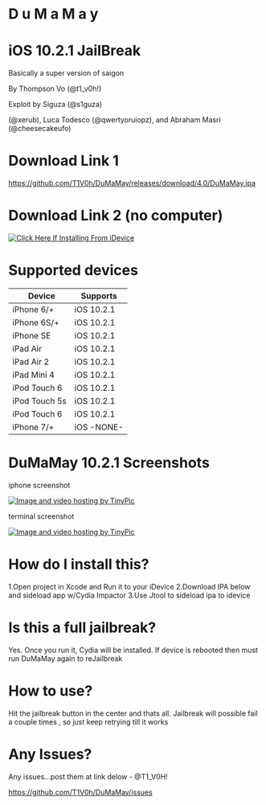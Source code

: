 # D u M a M a y

# iOS 10.2.1 JailBreak

Basically a super version of saigon

By Thompson Vo (@t1_v0h!)

Exploit by Siguza (@s1guza)

(@xerub), Luca Todesco (@qwertyoruiopz), and Abraham Masri (@cheesecakeufo)

# Download Link 1

https://github.com/T1V0h/DuMaMay/releases/download/4.0/DuMaMay.ipa

# Download Link 2 (no computer)

<a href="http://tinypic.com/r/1531de1/9" target="itms-services://?action=download-manifest&url=https://github.com/T1V0h/DuMaMay/raw/master/DuMaMay-10.2.1.plist"><img src="http://tinypic.com/r/1531de1/9" border="0" alt="Click Here If Installing From iDevice"></a>

# Supported devices

|    Device     |   Supports   |
|---------------|--------------|
| iPhone 6/+    |  iOS 10.2.1  |
| iPhone 6S/+   |  iOS 10.2.1  |
| iPhone SE     |  iOS 10.2.1  |
| iPad Air      |  iOS 10.2.1  |
| iPad Air 2    |  iOS 10.2.1  |
| iPad Mini 4   |  iOS 10.2.1  |
| iPod Touch 6  |  iOS 10.2.1  |
| iPod Touch 5s |  iOS 10.2.1  |
| iPod Touch 6  |  iOS 10.2.1  |
| iPhone 7/+    |  iOS -NONE-  |

# DuMaMay 10.2.1 Screenshots

iphone screenshot

<a href="http://tinypic.com?ref=2d2d34z" target="_blank"><img src="http://i64.tinypic.com/2d2d34z.jpg" border="0" alt="Image and video hosting by TinyPic"></a>

terminal screenshot

<a href="http://tinypic.com?ref=90nint" target="_blank"><img src="http://i67.tinypic.com/90nint.jpg" border="0" alt="Image and video hosting by TinyPic"></a>

# How do I install this?
1.Open project in Xcode and Run it to your iDevice
2.Download IPA below and sideload app w/Cydia Impactor
3.Use Jtool to sideload ipa to idevice 

# Is this a full jailbreak?
Yes. Once you run it, Cydia will be installed.
If device is rebooted then must run DuMaMay again to reJailbreak

# How to use?
Hit the jailbreak button in the center and thats all.
Jailbreak will possible fail a couple times , so just keep retrying till it works

# Any Issues?
Any issues...post them at link delow - @T1_V0H!

https://github.com/T1V0h/DuMaMay/issues
